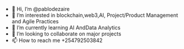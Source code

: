 - 👋 Hi, I’m @pablodezaire
- 👀 I’m interested in blockchain,web3,AI, Project/Product Management and Agile Practices
- 🌱 I’m currently learning AI AndData Analytics
- 💞️ I’m looking to collaborate on major projects
- 📫 How to reach me +254792503842
<!---
pablodezaire/pablodezaire is a ✨ special ✨ repository because its `README.md` (this file) appears on your GitHub profile.
You can click the Preview link to take a look at your changes.
--->
